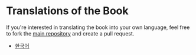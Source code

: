 # Translations of the Book

If you're interested in translating the book into your own language, feel free to fork the [main repository](https://github.com/rustwasm/book) and create a pull request.

- [한국어](https://github.com/polyecho/rust-wasm-book-ko)